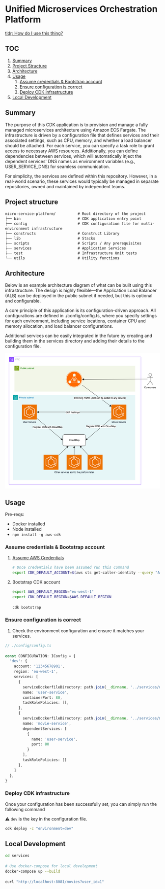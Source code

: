 # Unified Microservices Orchestration Platform

[tldr; How do I use this thing?](#usage)

## TOC 

1. [Summary](#summary)
2. [Project Structure](#project-structure)
3. [Architecture](#architecture)
4. [Usage](#usage)
    1. [Assume credentials & Bootstrap account](#assume-credentials--bootstrap-account)
    2. [Ensure configuration is correct](#ensure-configuration-is-correct)
    3. [Deploy CDK infrastructure](#deploy-cdk-infrastructure)
5. [Local Development](#local-development)

## Summary

The purpose of this CDK application is to provision and manage a fully managed microservices architecture using Amazon ECS Fargate. The infrastructure is driven by a configuration file that defines services and their associated settings, such as CPU, memory, and whether a load balancer should be attached. For each service, you can specify a task role to grant access to necessary AWS resources. Additionally, you can define dependencies between services, which will automatically inject the dependent services' DNS names as environment variables (e.g., USER_SERVICE_DNS) for seamless communication.

For simplicity, the services are defined within this repository. However, in a real-world scenario, these services would typically be managed in separate repositories, owned and maintained by independent teams.

## Project structure

``` 
micro-service-platform/          # Root directory of the project
├── bin                          # CDK application entry point
├── config                       # CDK configuration file for multi-environment infrastructure
├── constructs                   # Construct Library 
├── lib                          # Stacks
├── scripts                      # Scripts / Any prerequisites
├── services                     # Application Services
├── test                         # Infrastructure Unit tests
└── utils                        # Utility functions
```

## Architecture

Below is an example architecture diagram of what can be built using this infrastructure. The design is highly flexible—the Application Load Balancer (ALB) can be deployed in the public subnet if needed, but this is optional and configurable.

A core principle of this application is its configuration-driven approach. All configurations are defined in ./config/config.ts, where you specify settings for each environment, including service locations, container CPU and memory allocation, and load balancer configurations.

Additional services can be easily integrated in the future by creating and building them in the services directory and adding their details to the configuration file.

![Architecture](./assets/Microservices-Platform.png)

## Usage

Pre-reqs:
  - Docker installed
  - Node installed
  - `npm install -g aws-cdk`

### Assume credentials & Bootstrap account

1. [Assume AWS Credentials](https://docs.aws.amazon.com/cli/v1/userguide/cli-chap-configure.html)
    ``` bash
    # Once credentials have been assumed run this command
    export CDK_DEFAULT_ACCOUNT=$(aws sts get-caller-identity --query "Account" --output text)
    ```
1. Bootstrap CDK account
    ``` bash
    export AWS_DEFAULT_REGION="eu-west-1"
    export CDK_DEFAULT_REGION=$AWS_DEFAULT_REGION

    cdk bootstrap
    ```

### Ensure configuration is correct

1. Check the environment configuration and ensure it matches your services.

``` typescript
// ./config/config.ts

const CONFIGURATION: IConfig = {
  'dev': {
    account: '12345678901',
    region: 'eu-west-1',
    services: [
      {
        serviceDockerfileDirectory: path.join(__dirname, '../services/user-service'),
        name: 'user-service', 
        containerPort: 80,
        taskRolePolicies: [], 
      },
      {
        serviceDockerfileDirectory: path.join(__dirname, '../services/movie-service'),
        name: 'movie-service', 
        dependentServices: [
          {
            name: 'user-service',
            port: 80
          }
        ],
        taskRolePolicies: []
      },
    ]
  },
}
```

### Deploy CDK infrastructure

Once your configuration has been successfully set, you can simply run the following command

:warning: `dev` is the key in the configuration file. 

``` bash
cdk deploy -c "environment=dev" 
```

## Local Development

``` bash
cd services

# Use docker-compose for local development
docker-compose up --build

curl "http://localhost:8081/movies?user_id=1"
```